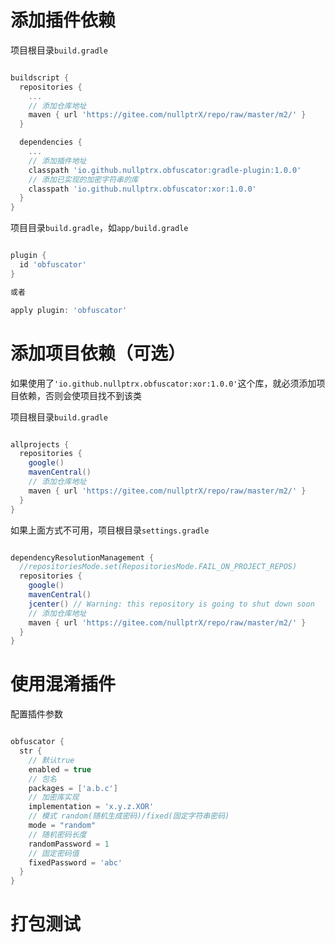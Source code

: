 # 添加插件依赖



项目根目录`build.gradle`

```groovy

buildscript {
  repositories {
    ...
    // 添加仓库地址  
    maven { url 'https://gitee.com/nullptrX/repo/raw/master/m2/' }
  }

  dependencies {
    ...
    // 添加插件地址
  	classpath 'io.github.nullptrx.obfuscator:gradle-plugin:1.0.0'
    // 添加已实现的加密字符串的库
    classpath 'io.github.nullptrx.obfuscator:xor:1.0.0'
  }
}

```



项目目录`build.gradle`，如`app/build.gradle`

```groovy

plugin {
  id 'obfuscator'
}

或者

apply plugin: 'obfuscator'

```



# 添加项目依赖（可选）

如果使用了`'io.github.nullptrx.obfuscator:xor:1.0.0'`这个库，就必须添加项目依赖，否则会使项目找不到该类

项目根目录`build.gradle`

```groovy

allprojects {
  repositories {
    google()
    mavenCentral()
    // 添加仓库地址  
    maven { url 'https://gitee.com/nullptrX/repo/raw/master/m2/' }
  }
}

```



如果上面方式不可用，项目根目录`settings.gradle`

```groovy

dependencyResolutionManagement {
  //repositoriesMode.set(RepositoriesMode.FAIL_ON_PROJECT_REPOS)
  repositories {
    google()
    mavenCentral()
    jcenter() // Warning: this repository is going to shut down soon
    // 添加仓库地址  
    maven { url 'https://gitee.com/nullptrX/repo/raw/master/m2/' }
  }
}

```



# 使用混淆插件



配置插件参数

```groovy

obfuscator {
  str {
    // 默认true
    enabled = true
    // 包名
    packages = ['a.b.c']
    // 加密库实现
    implementation = 'x.y.z.XOR'
    // 模式 random(随机生成密码)/fixed(固定字符串密码)
    mode = "random"
    // 随机密码长度
    randomPassword = 1
    // 固定密码值
    fixedPassword = 'abc'
  }
}

```



# 打包测试
